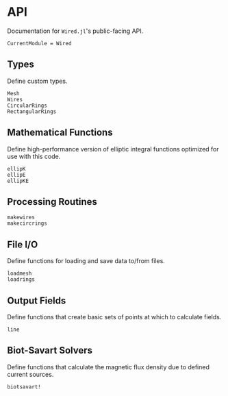 # API

Documentation for `Wired.jl`'s public-facing API. 

```@meta
CurrentModule = Wired 
```

## Types
Define custom types.
```@docs
Mesh
Wires
CircularRings
RectangularRings
```

## Mathematical Functions
Define high-performance version of elliptic integral functions optimized for use
with this code.

```@docs
ellipK
ellipE
ellipKE
```

## Processing Routines

```@docs
makewires
makecircrings
``` 

## File I/O
Define functions for loading and save data to/from files.

```@docs
loadmesh 
loadrings
```

## Output Fields 
Define functions that create basic sets of points at which to calculate fields.

```@docs 
line
```

## Biot-Savart Solvers
Define functions that calculate the magnetic flux density due to defined 
current sources. 

```@docs
biotsavart!
```
